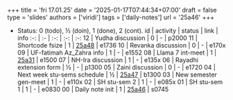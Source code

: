 +++
title = 'fri 17.01.25'
date = '2025-01-17T07:44:34+07:00'
draft = false
type = 'slides'
authors = ['viridi']
tags = ['daily-notes']
url = '25a46'
+++
<!-- more -->

+ Status: 0 (todo), &half; (doin), 1 (done), 2 (cont).
id | activity | status | link | info
:-: | :- | :-: | :-: | :-:
12 | Yudha discussion            | 0 | - | p2000
11 | Shortcode fsize             | 1 | [25a48](/rusn/25a48) | e1736
10 | Revanka discussion          | 0 | - | e170x
09 | UF-fatimah Az_Zahra info    | 1 | - | e1552
08 | Llama 7 int-meet            | 1 | [25a31](/rusn/25a31) | e1500
07 | NH-Ira discussion           | 1 | - | e135x
06 | Rayadhi extension form      | ½ | - | p1300
05 | Zaini discussion            | 0 | - | e1720
04 | Next week stu-sems schedule | ½ | [25a47](/rusn/25a47) | b1300
03 | New semester gen-meet       | 1 | - | e110x
02 | SH stu-sem 2                | 1 | - | e085x
01 | SH stu-sem 1                | 1 | - | e0830
00 | Daily note init             | 1 | [25a46](/rusn/25a46) | s0745
